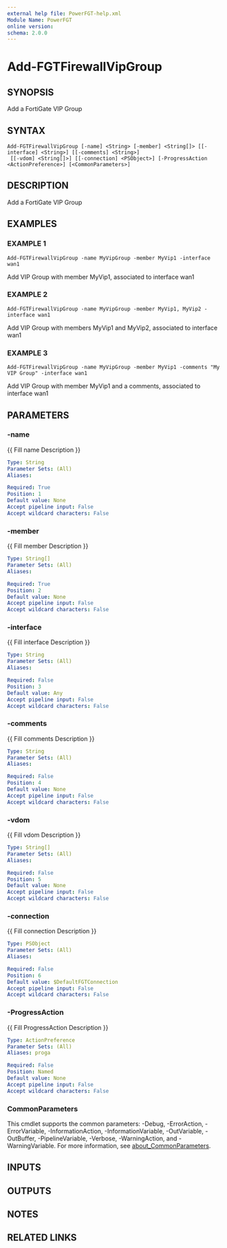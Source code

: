 ```yaml
---
external help file: PowerFGT-help.xml
Module Name: PowerFGT
online version:
schema: 2.0.0
---
```


# Add-FGTFirewallVipGroup

## SYNOPSIS
Add a FortiGate VIP Group

## SYNTAX

```
Add-FGTFirewallVipGroup [-name] <String> [-member] <String[]> [[-interface] <String>] [[-comments] <String>]
 [[-vdom] <String[]>] [[-connection] <PSObject>] [-ProgressAction <ActionPreference>] [<CommonParameters>]
```

## DESCRIPTION
Add a FortiGate VIP Group

## EXAMPLES

### EXAMPLE 1
```
Add-FGTFirewallVipGroup -name MyVipGroup -member MyVip1 -interface wan1
```

Add VIP Group with member MyVip1, associated to interface wan1

### EXAMPLE 2
```
Add-FGTFirewallVipGroup -name MyVipGroup -member MyVip1, MyVip2 -interface wan1
```

Add VIP Group with members MyVip1 and MyVip2, associated to interface wan1

### EXAMPLE 3
```
Add-FGTFirewallVipGroup -name MyVipGroup -member MyVip1 -comments "My VIP Group" -interface wan1
```

Add VIP Group with member MyVip1 and a comments, associated to interface wan1

## PARAMETERS

### -name
{{ Fill name Description }}

```yaml
Type: String
Parameter Sets: (All)
Aliases:

Required: True
Position: 1
Default value: None
Accept pipeline input: False
Accept wildcard characters: False
```

### -member
{{ Fill member Description }}

```yaml
Type: String[]
Parameter Sets: (All)
Aliases:

Required: True
Position: 2
Default value: None
Accept pipeline input: False
Accept wildcard characters: False
```

### -interface
{{ Fill interface Description }}

```yaml
Type: String
Parameter Sets: (All)
Aliases:

Required: False
Position: 3
Default value: Any
Accept pipeline input: False
Accept wildcard characters: False
```

### -comments
{{ Fill comments Description }}

```yaml
Type: String
Parameter Sets: (All)
Aliases:

Required: False
Position: 4
Default value: None
Accept pipeline input: False
Accept wildcard characters: False
```

### -vdom
{{ Fill vdom Description }}

```yaml
Type: String[]
Parameter Sets: (All)
Aliases:

Required: False
Position: 5
Default value: None
Accept pipeline input: False
Accept wildcard characters: False
```

### -connection
{{ Fill connection Description }}

```yaml
Type: PSObject
Parameter Sets: (All)
Aliases:

Required: False
Position: 6
Default value: $DefaultFGTConnection
Accept pipeline input: False
Accept wildcard characters: False
```

### -ProgressAction
{{ Fill ProgressAction Description }}

```yaml
Type: ActionPreference
Parameter Sets: (All)
Aliases: proga

Required: False
Position: Named
Default value: None
Accept pipeline input: False
Accept wildcard characters: False
```

### CommonParameters
This cmdlet supports the common parameters: -Debug, -ErrorAction, -ErrorVariable, -InformationAction, -InformationVariable, -OutVariable, -OutBuffer, -PipelineVariable, -Verbose, -WarningAction, and -WarningVariable. For more information, see [about_CommonParameters](http://go.microsoft.com/fwlink/?LinkID=113216).

## INPUTS

## OUTPUTS

## NOTES

## RELATED LINKS

